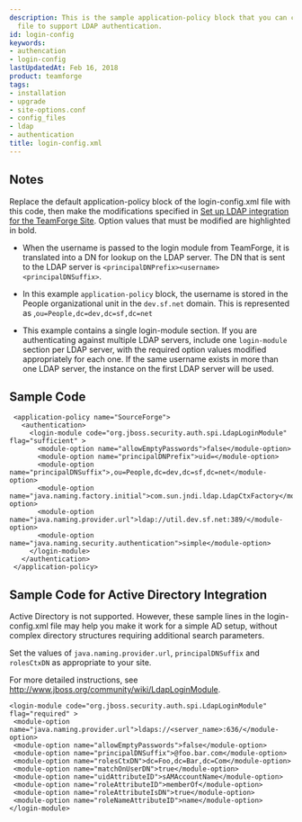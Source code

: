 ```yaml
---
description: This is the sample application-policy block that you can copy into your login-config.xml
  file to support LDAP authentication.
id: login-config
keywords:
- authencation
- login-config
lastUpdatedAt: Feb 16, 2018
product: teamforge
tags:
- installation
- upgrade
- site-options.conf
- config_files
- ldap
- authentication
title: login-config.xml
---
```



## Notes

Replace the default application-policy block of the login-config.xml file with this code, then make the modifications specified in [Set up LDAP integration for the TeamForge Site](./ldap-authmanager#ldapforteamforge). Option values that must be modified are highlighted in bold.

 * When the username is passed to the login module from TeamForge, it is translated into a DN for lookup on the LDAP server. The DN that is sent to the LDAP server is `<principalDNPrefix><username><principalDNSuffix>`.

 * In this example `application-policy` block, the username is stored in the People organizational unit in the `dev.sf.net` domain. This is represented as ,`ou=People,dc=dev,dc=sf,dc=net`

 * This example contains a single login-module section. If you are authenticating against multiple LDAP servers, include one `login-module` section per LDAP server, with the required option values modified appropriately for each one. If the same username exists in more than one LDAP server, the instance on the first LDAP server will be used.


## Sample Code

```shell
 <application-policy name="SourceForge">
   <authentication>
     <login-module code="org.jboss.security.auth.spi.LdapLoginModule" flag="sufficient" >
       <module-option name="allowEmptyPasswords">false</module-option>
       <module-option name="principalDNPrefix">uid=</module-option>
       <module-option name="principalDNSuffix">,ou=People,dc=dev,dc=sf,dc=net</module-option>
       <module-option name="java.naming.factory.initial">com.sun.jndi.ldap.LdapCtxFactory</module-option>
       <module-option name="java.naming.provider.url">ldap://util.dev.sf.net:389/</module-option>
       <module-option name="java.naming.security.authentication">simple</module-option>
     </login-module>
   </authentication>
 </application-policy>
```` 

## Sample Code for Active Directory Integration

Active Directory is not supported. However, these sample lines in the login-config.xml file may help you make it work for a simple AD setup, without complex directory structures requiring additional search parameters.

Set the values of `java.naming.provider.url`, `principalDNSuffix` and `rolesCtxDN` as appropriate to your site.

For more detailed instructions, see http://www.jboss.org/community/wiki/LdapLoginModule.

```shell
<login-module code="org.jboss.security.auth.spi.LdapLoginModule" flag="required" >
 <module-option name="java.naming.provider.url">ldaps://<server_name>:636/</module-option>
 <module-option name="allowEmptyPasswords">false</module-option>
 <module-option name="principalDNSuffix">@foo.bar.com</module-option>
 <module-option name="rolesCtxDN">dc=Foo,dc=Bar,dc=Com</module-option>
 <module-option name="matchOnUserDN">true</module-option>
 <module-option name="uidAttributeID">sAMAccountName</module-option>
 <module-option name="roleAttributeID">memberOf</module-option>
 <module-option name="roleAttributeIsDN">true</module-option>
 <module-option name="roleNameAttributeID">name</module-option>
</login-module>
````
